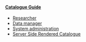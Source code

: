 #### [Catalogue Guide](README.md)

- [Researcher](cat_researcher.md)
- [Data manager](cat_data-manager.md)
- [System administration](cat_admin.md)
- [Server Side Rendered Catalogue](cat_server_side-rendered.md)
